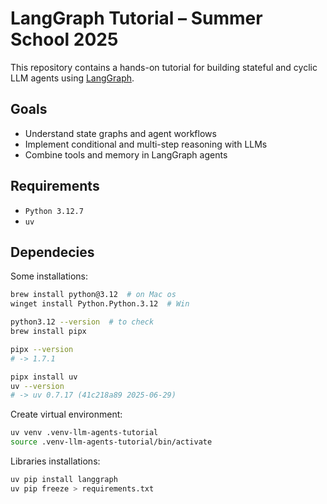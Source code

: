 # LangGraph Tutorial – Summer School 2025

This repository contains a hands-on tutorial for building stateful and cyclic LLM agents using [LangGraph](https://github.com/langchain-ai/langgraph).

## Goals

- Understand state graphs and agent workflows
- Implement conditional and multi-step reasoning with LLMs
- Combine tools and memory in LangGraph agents

## Requirements

- `Python 3.12.7`
- `uv`

## Dependecies

Some installations:

```bash
brew install python@3.12  # on Mac os
winget install Python.Python.3.12  # Win

python3.12 --version  # to check
brew install pipx

pipx --version
# -> 1.7.1

pipx install uv
uv --version
# -> uv 0.7.17 (41c218a89 2025-06-29)
```

Create virtual environment:

``` bash
uv venv .venv-llm-agents-tutorial
source .venv-llm-agents-tutorial/bin/activate
```

Libraries installations:

```bash
uv pip install langgraph
uv pip freeze > requirements.txt
```

